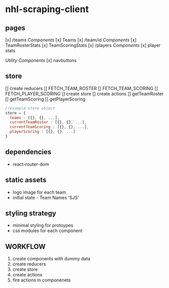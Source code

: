 # nhl-scraping-client

## pages 
[x] /teams
  *Components*
  [x] Teams
[x] /team/id
  *Components*
  [x] TeamRosterStats
  [x] TeamScoringStats
[x] /players
  *Components*
  [x] player stats

*Utility Components*
[x] navbuttons

## store
[] create reducers
  [] FETCH_TEAM_ROSTER
  [] FETCH_TEAM_SCORING
  [] FETCH_PLAYER_SCORING
[] create store
[] create actions
  [] getTeamRoster
  [] getTeamScoring
  [] getPlayerScoring

```js
//example store object
store = {
  teams : [{}, {}, ...],
  currentTeamRoster : [{}, {}, ...],
  currentTeamScoring : [{}, {}, ...],
  playerScoring : [{}, {}, ...]
}
```


## dependencies
- react-router-dom

## static assets
- logo image for each team
- initial state - Team Names 'SJS'

## styling strategy 
- minimal styling for protoypes 
- css modules for each component


## WORKFLOW

1. create components with dummy data
1. create reducers
1. create store
1. create actions
1. fire actions in componenets